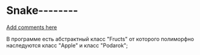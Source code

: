 Snake--------
=============
[Add comments here](https://github.com/Alexandr17/Snake--------/issues/1)

В программе есть абстрактный класс "Fructs" от которого полиморфно наследуются класс "Apple" и класс "Podarok";
